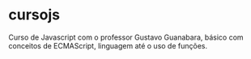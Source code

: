 # cursojs
Curso de Javascript com o professor Gustavo Guanabara, básico com conceitos de ECMAScript,  linguagem até o uso de funções.
